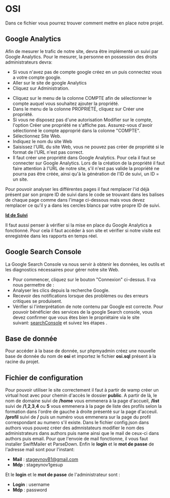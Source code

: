 # OSI

Dans ce fichier vous pourrez trouver comment mettre en place notre projet.   
## Google Analytics

 Afin de mesurer le trafic de notre site, devra être implémenté un suivi par Google Analytics.
 Pour le mesurer, la personne en possession des droits administrateurs devra:
   * Si vous n'avez pas de compte google créez en un puis connectez vous a votre compte google.
   * Aller sur le site de google Analytics
   * Cliquez sur Administration.
   + Cliquez sur le menu de la colonne COMPTE afin de sélectionner le compte auquel vous souhaitez ajouter la propriété.
   + Dans le menu de la colonne PROPRIÉTÉ, cliquez sur Créer une propriété.
   + Si vous ne disposez pas d'une autorisation Modifier sur le compte, l'option Créer une propriété ne s'affiche pas. Assurez-vous d'avoir sélectionné le compte approprié dans la colonne "COMPTE".
   + Sélectionnez Site Web.
   + Indiquez le nom du site Web
   + Saisissez l'URL du site Web, vous ne pouvez pas créer de propriété si le format de l'URL n'est pas correct.
   + Il faut créer une propriété dans Google Analytics. Pour cela il faut se connecter sur Google Analytics. Lors de la création de la propriété il faut faire attention à l'URL de notre site, s'il n'est pas valide la propriété ne pourra pas être créée, ainsi qu'à la génération de l'ID de suivi, un ID = un site.

Pour pouvoir analyser les différentes pages il faut remplacer l'id déjà présent par son propre ID de suivi dans le code se trouvant dans les balises <head> de chaque page comme dans l'image ci-dessous mais vous devez remplacer ce qu'il y a dans les cercles blancs par votre propre ID de suivi.

  **[Id de Suivi](B1_Ing_DelbecqLesueurGontard_Doc/Ressources/scriptGoogleAnalytics.JPG)**

Il faut aussi penser à vérifier si la mise en place du Google Analytics a fonctionné. Pour cela il faut accéder à son site et vérifier si notre visite est enregistrée dans les rapports en temps réel.

## Google Search Console
La Google Search Console va nous servir à obtenir les données, les outils et les diagnostics nécessaires pour gérer notre site Web.
 * Pour commencer, cliquez sur le bouton "Connexion" ci-dessus.
Il va nous permettre de :
 * Analyser les clics depuis la recherche Google.
 * Recevoir des notifications lorsque des problèmes ou des erreurs critiques se produisent.
 * Vérifier si l'interprétation de note contenu par Google est correcte.
Pour pouvoir bénéficier des services de la google Search console, vous devez confirmer que vous êtes bien le propriétaire via le site suivant: [searchConsole](https://www.google.com/webmasters/tools/home) et suivez les étapes .

## Base de donnée
Pour accéder à la base de donnée, sur phpmyadmin créez une nouvelle base de donnée du nom de **osi** et importez le fichier **osi.sql** présent à la racine du projet.

## Fichier de configuration

  Pour pouvoir utiliser le site correctement il faut à partir de wamp créer un virtual host avec pour chemin d'accès le dossier **public**.
  A partir de là, le nom de domaine suivi de **/home** vous emmenera à la page d'accueil, **/list** suivi de **/1**,**2**,**3**,**4** ou **5** vous emmenera à la page de liste des profils selon la formation dans l'ordre de gauche à droite présenté sur la page d'acceuil. **/profil** suivi de **/** puis un numéro vous emmenera sur la page du profil correspondant au numero s'il existe. 
  Dans le fichier config.json dans authors vous pouvez créer des admnistateurs modifier le nom des administrateurs dans authors puis name ainsi que le mail de ceux-ci dans authors puis email.
 Pour que l'envoie de mail fonctionne, il vous faut installer SwiftMailer et ParseDown.
 Enfin le **login** et le **mot de passe** de l'adresse mail sont pour l'instant:
   * **Mail** : stageynovB1@gmail.com
   * **Mdp** : stageynov1gesup

  Et le **login** et le **mot de passe** de l'administrateur sont :
   * **Login** : username  
   * **Mdp** : password
